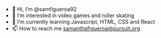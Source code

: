 - 👋 Hi, I’m @samfigueroa92
- 👀 I’m interested in video games and roller skating
- 🌱 I’m currently learning Javascript, HTML, CSS and React
- 📫 How to reach me samanthafigueroa@pursuit.org

<!---
samfigueroa92/samfigueroa92 is a ✨ special ✨ repository because its `README.md` (this file) appears on your GitHub profile.
You can click the Preview link to take a look at your changes.
--->
